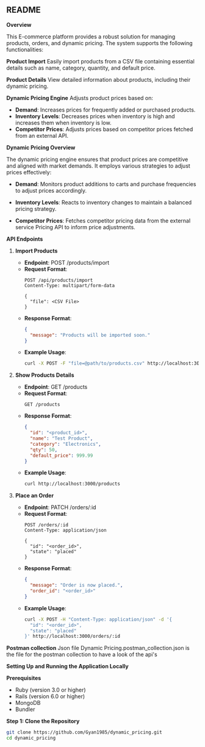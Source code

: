 ## README

**Overview**

This E-commerce platform provides a robust solution for managing products, orders, and dynamic pricing. The system supports the following functionalities:

**Product Import**
Easily import products from a CSV file containing essential details such as name, category, quantity, and default price.

**Product Details**
View detailed information about products, including their dynamic pricing.

**Dynamic Pricing Engine**
Adjusts product prices based on:

- **Demand**: Increases prices for frequently added or purchased products.
- **Inventory Levels**: Decreases prices when inventory is high and increases them when inventory is low.
- **Competitor Prices**: Adjusts prices based on competitor prices fetched from an external API.

**Dynamic Pricing Overview**

The dynamic pricing engine ensures that product prices are competitive and aligned with market demands. It employs various strategies to adjust prices effectively:

- **Demand**: Monitors product additions to carts and purchase frequencies to adjust prices accordingly.
  
- **Inventory Levels**: Reacts to inventory changes to maintain a balanced pricing strategy.
  
- **Competitor Prices**: Fetches competitor pricing data from the external service Pricing API to inform price adjustments.

**API Endpoints**

1. **Import Products**
   - **Endpoint**: POST /products/import
   - **Request Format**:
     ```http
     POST /api/products/import
     Content-Type: multipart/form-data

     {
       "file": <CSV File>
     }
     ```
   - **Response Format**:
     ```json
     {
       "message": "Products will be imported soon."
     }
     ```
   - **Example Usage**:
     ```bash
     curl -X POST -F "file=@path/to/products.csv" http://localhost:3000/products/import
     ```

2. **Show Products Details**
   - **Endpoint**: GET /products
   - **Request Format**:
     ```http
     GET /products
     ```
   - **Response Format**:
     ```json
     {
       "id": "<product_id>",
       "name": "Test Product",
       "category": "Electronics",
       "qty": 50,
       "default_price": 999.99
     }
     ```
   - **Example Usage**:
     ```bash
     curl http://localhost:3000/products
     ```

3. **Place an Order**
   - **Endpoint**: PATCH /orders/:id
   - **Request Format**:
     ```http
     POST /orders/:id
     Content-Type: application/json

     {
       "id": "<order_id>",
       "state": "placed"
     }
     ```
   - **Response Format**:
     ```json
     {
       "message": "Order is now placed.",
       "order_id": "<order_id>"
     }
     ```
   - **Example Usage**:
     ```bash
     curl -X POST -H "Content-Type: application/json" -d '{
       "id": "<order_id>",
       "state": "placed"
     }' http://localhost:3000/orders/:id
     ```

**Postman collection**
Json file Dynamic Pricing.postman_collection.json is the file for the postman collection to have a look of the api's

**Setting Up and Running the Application Locally**

**Prerequisites**
- Ruby (version 3.0 or higher)
- Rails (version 6.0 or higher)
- MongoDB
- Bundler

**Step 1: Clone the Repository**
```bash
git clone https://github.com/Gyan1985/dynamic_pricing.git
cd dynamic_pricing
